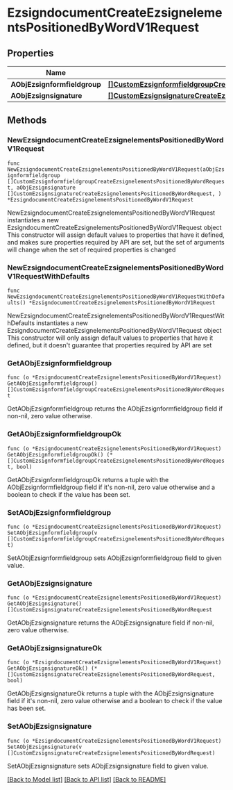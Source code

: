 # EzsigndocumentCreateEzsignelementsPositionedByWordV1Request

## Properties

Name | Type | Description | Notes
------------ | ------------- | ------------- | -------------
**AObjEzsignformfieldgroup** | [**[]CustomEzsignformfieldgroupCreateEzsignelementsPositionedByWordRequest**](CustomEzsignformfieldgroupCreateEzsignelementsPositionedByWordRequest.md) |  | 
**AObjEzsignsignature** | [**[]CustomEzsignsignatureCreateEzsignelementsPositionedByWordRequest**](CustomEzsignsignatureCreateEzsignelementsPositionedByWordRequest.md) |  | 

## Methods

### NewEzsigndocumentCreateEzsignelementsPositionedByWordV1Request

`func NewEzsigndocumentCreateEzsignelementsPositionedByWordV1Request(aObjEzsignformfieldgroup []CustomEzsignformfieldgroupCreateEzsignelementsPositionedByWordRequest, aObjEzsignsignature []CustomEzsignsignatureCreateEzsignelementsPositionedByWordRequest, ) *EzsigndocumentCreateEzsignelementsPositionedByWordV1Request`

NewEzsigndocumentCreateEzsignelementsPositionedByWordV1Request instantiates a new EzsigndocumentCreateEzsignelementsPositionedByWordV1Request object
This constructor will assign default values to properties that have it defined,
and makes sure properties required by API are set, but the set of arguments
will change when the set of required properties is changed

### NewEzsigndocumentCreateEzsignelementsPositionedByWordV1RequestWithDefaults

`func NewEzsigndocumentCreateEzsignelementsPositionedByWordV1RequestWithDefaults() *EzsigndocumentCreateEzsignelementsPositionedByWordV1Request`

NewEzsigndocumentCreateEzsignelementsPositionedByWordV1RequestWithDefaults instantiates a new EzsigndocumentCreateEzsignelementsPositionedByWordV1Request object
This constructor will only assign default values to properties that have it defined,
but it doesn't guarantee that properties required by API are set

### GetAObjEzsignformfieldgroup

`func (o *EzsigndocumentCreateEzsignelementsPositionedByWordV1Request) GetAObjEzsignformfieldgroup() []CustomEzsignformfieldgroupCreateEzsignelementsPositionedByWordRequest`

GetAObjEzsignformfieldgroup returns the AObjEzsignformfieldgroup field if non-nil, zero value otherwise.

### GetAObjEzsignformfieldgroupOk

`func (o *EzsigndocumentCreateEzsignelementsPositionedByWordV1Request) GetAObjEzsignformfieldgroupOk() (*[]CustomEzsignformfieldgroupCreateEzsignelementsPositionedByWordRequest, bool)`

GetAObjEzsignformfieldgroupOk returns a tuple with the AObjEzsignformfieldgroup field if it's non-nil, zero value otherwise
and a boolean to check if the value has been set.

### SetAObjEzsignformfieldgroup

`func (o *EzsigndocumentCreateEzsignelementsPositionedByWordV1Request) SetAObjEzsignformfieldgroup(v []CustomEzsignformfieldgroupCreateEzsignelementsPositionedByWordRequest)`

SetAObjEzsignformfieldgroup sets AObjEzsignformfieldgroup field to given value.


### GetAObjEzsignsignature

`func (o *EzsigndocumentCreateEzsignelementsPositionedByWordV1Request) GetAObjEzsignsignature() []CustomEzsignsignatureCreateEzsignelementsPositionedByWordRequest`

GetAObjEzsignsignature returns the AObjEzsignsignature field if non-nil, zero value otherwise.

### GetAObjEzsignsignatureOk

`func (o *EzsigndocumentCreateEzsignelementsPositionedByWordV1Request) GetAObjEzsignsignatureOk() (*[]CustomEzsignsignatureCreateEzsignelementsPositionedByWordRequest, bool)`

GetAObjEzsignsignatureOk returns a tuple with the AObjEzsignsignature field if it's non-nil, zero value otherwise
and a boolean to check if the value has been set.

### SetAObjEzsignsignature

`func (o *EzsigndocumentCreateEzsignelementsPositionedByWordV1Request) SetAObjEzsignsignature(v []CustomEzsignsignatureCreateEzsignelementsPositionedByWordRequest)`

SetAObjEzsignsignature sets AObjEzsignsignature field to given value.



[[Back to Model list]](../README.md#documentation-for-models) [[Back to API list]](../README.md#documentation-for-api-endpoints) [[Back to README]](../README.md)


